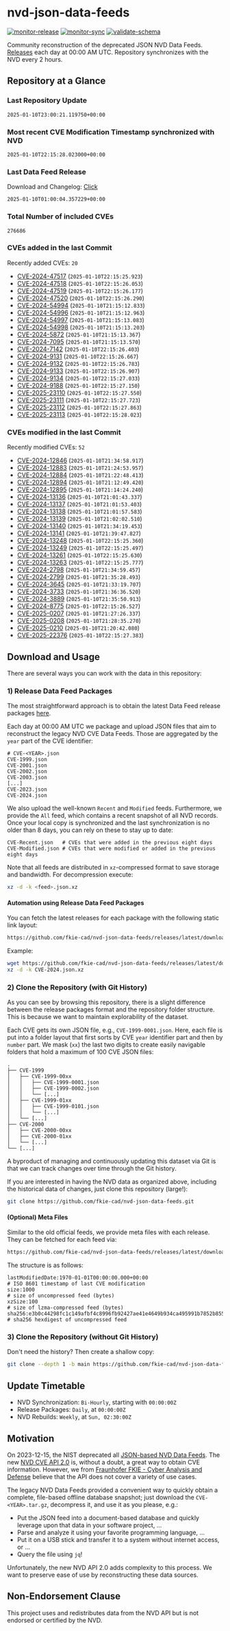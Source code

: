 # nvd-json-data-feeds

[![monitor-release](https://github.com/fkie-cad/nvd-json-data-feeds/actions/workflows/monitor_release.yml/badge.svg)](https://github.com/fkie-cad/nvd-json-data-feeds/actions/workflows/monitor_release.yml)
[![monitor-sync](https://github.com/fkie-cad/nvd-json-data-feeds/actions/workflows/monitor_sync.yml/badge.svg)](https://github.com/fkie-cad/nvd-json-data-feeds/actions/workflows/monitor_sync.yml)
[![validate-schema](https://github.com/fkie-cad/nvd-json-data-feeds/actions/workflows/validate_schema.yml/badge.svg)](https://github.com/fkie-cad/nvd-json-data-feeds/actions/workflows/validate_schema.yml)

Community reconstruction of the deprecated JSON NVD Data Feeds.
[Releases](https://github.com/fkie-cad/nvd-json-data-feeds/releases/latest) each day at 00:00 AM UTC.
Repository synchronizes with the NVD every 2 hours.

## Repository at a Glance

### Last Repository Update

```plain
2025-01-10T23:00:21.119750+00:00
```

### Most recent CVE Modification Timestamp synchronized with NVD

```plain
2025-01-10T22:15:28.023000+00:00
```

### Last Data Feed Release

Download and Changelog: [Click](https://github.com/fkie-cad/nvd-json-data-feeds/releases/latest)

```plain
2025-01-10T01:00:04.357229+00:00
```

### Total Number of included CVEs

```plain
276686
```

### CVEs added in the last Commit

Recently added CVEs: `20`

- [CVE-2024-47517](CVE-2024/CVE-2024-475xx/CVE-2024-47517.json) (`2025-01-10T22:15:25.923`)
- [CVE-2024-47518](CVE-2024/CVE-2024-475xx/CVE-2024-47518.json) (`2025-01-10T22:15:26.053`)
- [CVE-2024-47519](CVE-2024/CVE-2024-475xx/CVE-2024-47519.json) (`2025-01-10T22:15:26.177`)
- [CVE-2024-47520](CVE-2024/CVE-2024-475xx/CVE-2024-47520.json) (`2025-01-10T22:15:26.290`)
- [CVE-2024-54994](CVE-2024/CVE-2024-549xx/CVE-2024-54994.json) (`2025-01-10T21:15:12.833`)
- [CVE-2024-54996](CVE-2024/CVE-2024-549xx/CVE-2024-54996.json) (`2025-01-10T21:15:12.963`)
- [CVE-2024-54997](CVE-2024/CVE-2024-549xx/CVE-2024-54997.json) (`2025-01-10T21:15:13.083`)
- [CVE-2024-54998](CVE-2024/CVE-2024-549xx/CVE-2024-54998.json) (`2025-01-10T21:15:13.203`)
- [CVE-2024-5872](CVE-2024/CVE-2024-58xx/CVE-2024-5872.json) (`2025-01-10T21:15:13.367`)
- [CVE-2024-7095](CVE-2024/CVE-2024-70xx/CVE-2024-7095.json) (`2025-01-10T21:15:13.570`)
- [CVE-2024-7142](CVE-2024/CVE-2024-71xx/CVE-2024-7142.json) (`2025-01-10T22:15:26.403`)
- [CVE-2024-9131](CVE-2024/CVE-2024-91xx/CVE-2024-9131.json) (`2025-01-10T22:15:26.667`)
- [CVE-2024-9132](CVE-2024/CVE-2024-91xx/CVE-2024-9132.json) (`2025-01-10T22:15:26.783`)
- [CVE-2024-9133](CVE-2024/CVE-2024-91xx/CVE-2024-9133.json) (`2025-01-10T22:15:26.907`)
- [CVE-2024-9134](CVE-2024/CVE-2024-91xx/CVE-2024-9134.json) (`2025-01-10T22:15:27.033`)
- [CVE-2024-9188](CVE-2024/CVE-2024-91xx/CVE-2024-9188.json) (`2025-01-10T22:15:27.150`)
- [CVE-2025-23110](CVE-2025/CVE-2025-231xx/CVE-2025-23110.json) (`2025-01-10T22:15:27.550`)
- [CVE-2025-23111](CVE-2025/CVE-2025-231xx/CVE-2025-23111.json) (`2025-01-10T22:15:27.723`)
- [CVE-2025-23112](CVE-2025/CVE-2025-231xx/CVE-2025-23112.json) (`2025-01-10T22:15:27.863`)
- [CVE-2025-23113](CVE-2025/CVE-2025-231xx/CVE-2025-23113.json) (`2025-01-10T22:15:28.023`)


### CVEs modified in the last Commit

Recently modified CVEs: `52`

- [CVE-2024-12846](CVE-2024/CVE-2024-128xx/CVE-2024-12846.json) (`2025-01-10T21:34:58.917`)
- [CVE-2024-12883](CVE-2024/CVE-2024-128xx/CVE-2024-12883.json) (`2025-01-10T21:24:53.957`)
- [CVE-2024-12884](CVE-2024/CVE-2024-128xx/CVE-2024-12884.json) (`2025-01-10T21:22:48.413`)
- [CVE-2024-12894](CVE-2024/CVE-2024-128xx/CVE-2024-12894.json) (`2025-01-10T21:12:49.420`)
- [CVE-2024-12895](CVE-2024/CVE-2024-128xx/CVE-2024-12895.json) (`2025-01-10T21:14:24.240`)
- [CVE-2024-13136](CVE-2024/CVE-2024-131xx/CVE-2024-13136.json) (`2025-01-10T21:01:43.337`)
- [CVE-2024-13137](CVE-2024/CVE-2024-131xx/CVE-2024-13137.json) (`2025-01-10T21:01:53.403`)
- [CVE-2024-13138](CVE-2024/CVE-2024-131xx/CVE-2024-13138.json) (`2025-01-10T21:01:57.583`)
- [CVE-2024-13139](CVE-2024/CVE-2024-131xx/CVE-2024-13139.json) (`2025-01-10T21:02:02.510`)
- [CVE-2024-13140](CVE-2024/CVE-2024-131xx/CVE-2024-13140.json) (`2025-01-10T21:34:19.453`)
- [CVE-2024-13141](CVE-2024/CVE-2024-131xx/CVE-2024-13141.json) (`2025-01-10T21:39:47.827`)
- [CVE-2024-13248](CVE-2024/CVE-2024-132xx/CVE-2024-13248.json) (`2025-01-10T22:15:25.360`)
- [CVE-2024-13249](CVE-2024/CVE-2024-132xx/CVE-2024-13249.json) (`2025-01-10T22:15:25.497`)
- [CVE-2024-13261](CVE-2024/CVE-2024-132xx/CVE-2024-13261.json) (`2025-01-10T22:15:25.630`)
- [CVE-2024-13263](CVE-2024/CVE-2024-132xx/CVE-2024-13263.json) (`2025-01-10T22:15:25.777`)
- [CVE-2024-2798](CVE-2024/CVE-2024-27xx/CVE-2024-2798.json) (`2025-01-10T21:34:59.457`)
- [CVE-2024-2799](CVE-2024/CVE-2024-27xx/CVE-2024-2799.json) (`2025-01-10T21:35:28.493`)
- [CVE-2024-3645](CVE-2024/CVE-2024-36xx/CVE-2024-3645.json) (`2025-01-10T21:33:19.707`)
- [CVE-2024-3733](CVE-2024/CVE-2024-37xx/CVE-2024-3733.json) (`2025-01-10T21:36:36.520`)
- [CVE-2024-3889](CVE-2024/CVE-2024-38xx/CVE-2024-3889.json) (`2025-01-10T21:35:50.913`)
- [CVE-2024-8775](CVE-2024/CVE-2024-87xx/CVE-2024-8775.json) (`2025-01-10T22:15:26.527`)
- [CVE-2025-0207](CVE-2025/CVE-2025-02xx/CVE-2025-0207.json) (`2025-01-10T21:27:26.337`)
- [CVE-2025-0208](CVE-2025/CVE-2025-02xx/CVE-2025-0208.json) (`2025-01-10T21:28:35.270`)
- [CVE-2025-0210](CVE-2025/CVE-2025-02xx/CVE-2025-0210.json) (`2025-01-10T21:20:42.080`)
- [CVE-2025-22376](CVE-2025/CVE-2025-223xx/CVE-2025-22376.json) (`2025-01-10T22:15:27.383`)


## Download and Usage

There are several ways you can work with the data in this repository:

### 1) Release Data Feed Packages

The most straightforward approach is to obtain the latest Data Feed release packages [here](https://github.com/fkie-cad/nvd-json-data-feeds/releases/latest).

Each day at 00:00 AM UTC we package and upload JSON files that aim to reconstruct the legacy NVD CVE Data Feeds.
Those are aggregated by the `year` part of the CVE identifier:

```
# CVE-<YEAR>.json
CVE-1999.json
CVE-2001.json
CVE-2002.json
CVE-2003.json
[...]
CVE-2023.json
CVE-2024.json
```

We also upload the well-known `Recent` and `Modified` feeds.
Furthermore, we provide the `All` feed, which contains a recent snapshot of all NVD records.
Once your local copy is synchronized and the last synchronization is no older than 8 days, you can rely on these to stay up to date:

```plain
CVE-Recent.json   # CVEs that were added in the previous eight days
CVE-Modified.json # CVEs that were modified or added in the previous eight days
```

Note that all feeds are distributed in `xz`-compressed format to save storage and bandwidth.
For decompression execute:

```sh
xz -d -k <feed>.json.xz
```

#### Automation using Release Data Feed Packages

You can fetch the latest releases for each package with the following static link layout:

```sh
https://github.com/fkie-cad/nvd-json-data-feeds/releases/latest/download/CVE-<YEAR>.json.xz
```

Example:

```sh
wget https://github.com/fkie-cad/nvd-json-data-feeds/releases/latest/download/CVE-2024.json.xz
xz -d -k CVE-2024.json.xz
```

### 2) Clone the Repository (with Git History)

As you can see by browsing this repository, there is a slight difference between the release packages format and the repository folder structure.
This is because we want to maintain explorability of the dataset.

Each CVE gets its own JSON file, e.g., `CVE-1999-0001.json`.
Here, each file is put into a folder layout that first sorts by CVE `year` identifier part and then by `number` part.
We mask (`xx`) the last two digits to create easily navigable folders that hold a maximum of 100 CVE JSON files:

```plain
.
├── CVE-1999
│   ├── CVE-1999-00xx
│   │   ├── CVE-1999-0001.json
│   │   ├── CVE-1999-0002.json
│   │   └── [...]
│   ├── CVE-1999-01xx
│   │   ├── CVE-1999-0101.json
│   │   └── [...]
│   └── [...]
├── CVE-2000
│   ├── CVE-2000-00xx
│   ├── CVE-2000-01xx
│   └── [...]
└── [...]
```

A byproduct of managing and continuously updating this dataset via Git is that we can track changes over time through the Git history.

If you are interested in having the NVD data as organized above, including the historical data of changes, just clone this repository (large!):

```sh
git clone https://github.com/fkie-cad/nvd-json-data-feeds.git
```

#### (Optional) Meta Files

Similar to the old official feeds, we provide meta files with each release. They can be fetched for each feed via:

```sh
https://github.com/fkie-cad/nvd-json-data-feeds/releases/latest/download/CVE-<YEAR>.meta
```

The structure is as follows:

```plain
lastModifiedDate:1970-01-01T00:00:00.000+00:00                          # ISO 8601 timestamp of last CVE modification
size:1000                                                               # size of uncompressed feed (bytes)
xzSize:100                                                              # size of lzma-compressed feed (bytes)
sha256:e3b0c44298fc1c149afbf4c8996fb92427ae41e4649b934ca495991b7852b855 # sha256 hexdigest of uncompressed feed
```

### 3) Clone the Repository (without Git History)

Don't need the history? Then create a shallow copy:

```sh
git clone --depth 1 -b main https://github.com/fkie-cad/nvd-json-data-feeds.git
```


## Update Timetable

* NVD Synchronization: `Bi-Hourly`, starting with `00:00:00Z`
* Release Packages: `Daily`, at `00:00:00Z`
* NVD Rebuilds: `Weekly`, at `Sun, 02:30:00Z`


## Motivation

On 2023-12-15, the NIST deprecated all [JSON-based NVD Data Feeds](https://nvd.nist.gov/vuln/data-feeds#divRetirementBanner-1).
The new [NVD CVE API 2.0](https://nvd.nist.gov/developers/vulnerabilities) is, without a doubt, a great way to obtain CVE information.
However, we from [Fraunhofer FKIE - Cyber Analysis and Defense](https://www.fkie.fraunhofer.de/en/departments/cad.html) believe that the API does not cover a variety of use cases.

The legacy NVD Data Feeds provided a convenient way to quickly obtain a complete, file-based offline database snapshot; just download the `CVE-<YEAR>.tar.gz`, decompress it, and use it as you please, e.g.:

- Put the JSON feed into a document-based database and quickly leverage upon that data in your software project, ...
- Parse and analyze it using your favorite programming language, ...
- Put it on a USB stick and transfer it to a system without internet access, or ...
- Query the file using `jq`!

Unfortunately, the new NVD API 2.0 adds complexity to this process.
We want to preserve ease of use by reconstructing these data sources.

## Non-Endorsement Clause

This project uses and redistributes data from the NVD API but is not endorsed or certified by the NVD.